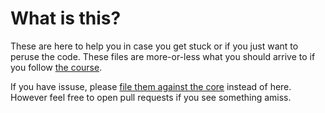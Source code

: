 # What is this?

These are here to help you in case you get stuck or if you just want to peruse the code. These files are more-or-less what you should arrive to if you follow [the course][course].

If you have issuse, please [file them against the core][gh] instead of here. However feel free to open pull requests if you see something amiss.

[fem]: https://frontendmasters.com/
[course]: http://bit.ly/intro-containers
[gh]: https://github.com/btholt/complete-intro-to-containers/issues
